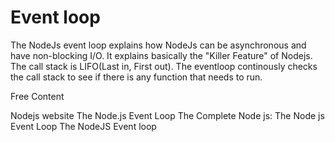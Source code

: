 # Event loop

The NodeJs event loop explains how NodeJs can be asynchronous and have non-blocking I/O. It explains basically the "Killer Feature" of Nodejs.
The call stack is LIFO(Last in, First out).
The eventloop continously checks the call stack to see if there is any function that needs to run.

<ResourceGroupTitle>Free Content</ResourceGroupTitle>

<BadgeLink colorScheme='blue' badgeText='Official Website' href='https://nodejs.org/en/docs/guides/event-loop-timers-and-nexttick/'>Nodejs website</BadgeLink>
<BadgeLink badgeText='Course' colorScheme='green' href='https://www.coursera.org/lecture/secure-full-stack-mean-developer/the-node-js-event-loop-j5fbT'>The Node.js Event Loop</BadgeLink>
<BadgeLink badgeText='Watch' href='https://www.youtube.com/watch?v=6YgsqXlUoTM'>The Complete Node js: The Node js Event Loop</BadgeLink>
<BadgeLink colorScheme='yellow' badgeText='Read' href='https://nodejs.dev/en/learn/the-nodejs-event-loop/'>The NodeJS Event loop</BadgeLink>
